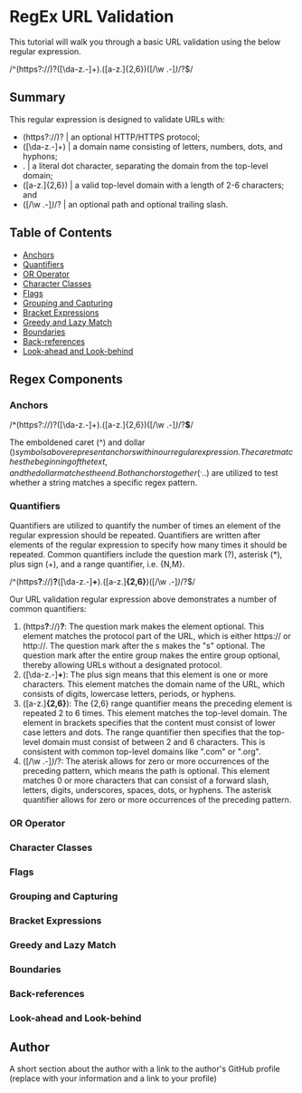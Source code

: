 # RegEx URL Validation

This tutorial will walk you through a basic URL validation using the below regular expression.

/^(https?:\/\/)?([\da-z\.-]+)\.([a-z\.]{2,6})([\/\w \.-]*)*\/?$/

## Summary

This regular expression is designed to validate URLs with:
* (https?:\/\/)?    | an optional HTTP/HTTPS protocol;
* ([\da-z\.-]+)     | a domain name consisting of letters, numbers, dots, and hyphons;
* \.                | a literal dot character, separating the domain from the top-level domain;
* ([a-z\.]{2,6})    | a valid top-level domain with a length of 2-6 characters; and
* ([\/\w \.-]*)*\/? | an optional path and optional trailing slash.


## Table of Contents

- [Anchors](#anchors)
- [Quantifiers](#quantifiers)
- [OR Operator](#or-operator)
- [Character Classes](#character-classes)
- [Flags](#flags)
- [Grouping and Capturing](#grouping-and-capturing)
- [Bracket Expressions](#bracket-expressions)
- [Greedy and Lazy Match](#greedy-and-lazy-match)
- [Boundaries](#boundaries)
- [Back-references](#back-references)
- [Look-ahead and Look-behind](#look-ahead-and-look-behind)

## Regex Components

### Anchors

/<strong>^</strong>(https?:\/\/)?([\da-z\.-]+)\.([a-z\.]{2,6})([\/\w \.-]*)*\/?<strong>$</strong>/

The emboldened caret (^) and dollar ($) symbols above represent anchors within our regular expression. The caret matches the beginning of the text, and the dollar matches the end. Both anchors together (^...$) are utilized to test whether a string matches a specific regex pattern.

### Quantifiers

Quantifiers are utilized to quantify the number of times an element of the regular expression should be repeated. Quantifiers are written after elements of the regular expression to specify how many times it should be repeated. Common quantifiers include the question mark (?), asterisk (*), plus sign (+), and a range quantifier, i.e. {N,M}.

/^(https<strong>?</strong>:\/\/)<strong>?</strong>([\da-z\.-]<strong>+</strong>)\.([a-z\.]<strong>{2,6}</strong>)([\/\w \.-]<strong>*</strong>)<strong>*</strong>\/?$/

Our URL validation regular expression above demonstrates a number of common quantifiers:

1. (https<strong>?</strong>:\/\/)<strong>?</strong>: The question mark makes the element optional. This element matches the protocol part of the URL, which is either https:// or http://. The question mark after the s makes the "s" optional. The question mark after the entire group makes the entire group optional, thereby allowing URLs without a designated protocol.
2. ([\da-z\.-]<strong>+</strong>): The plus sign means that this element is one or more characters. This element matches the domain name of the URL, which consists of digits, lowercase letters, periods, or hyphens.
3. ([a-z\.]<strong>{2,6}</strong>): The {2,6} range quantifier means the preceding element is repeated 2 to 6 times. This element matches the top-level domain. The element in brackets specifies that the content must consist of lower case letters and dots. The range quantifier then specifies that the top-level domain must consist of between 2 and 6 characters. This is consistent with common top-level domains like ".com" or ".org".
4. ([\/\w \.-]<strong>*</strong>)<strong>*</strong>\/?: The aterisk allows for zero or more occurrences of the preceding pattern, which means the path is optional. This element matches 0 or more characters that can consist of a forward slash, letters, digits, underscores, spaces, dots, or hyphens. The asterisk quantifier allows for zero or more occurrences of the preceding pattern.

### OR Operator

### Character Classes

### Flags

### Grouping and Capturing

### Bracket Expressions

### Greedy and Lazy Match

### Boundaries

### Back-references

### Look-ahead and Look-behind

## Author

A short section about the author with a link to the author's GitHub profile (replace with your information and a link to your profile)
